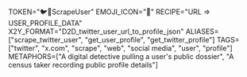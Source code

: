 TOKEN="🐦👤ScrapeUser"
EMOJI_ICON="👤"
RECIPE="URL => USER_PROFILE_DATA"
X2Y_FORMAT="D2D_twitter_user_url_to_profile_json"
ALIASES=["scrape_twitter_user", "get_user_profile", "get_twitter_profile"]
TAGS=["twitter", "x.com", "scrape", "web", "social media", "user", "profile"]
METAPHORS=["A digital detective pulling a user's public dossier", "A census taker recording public profile details"] 